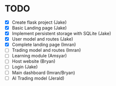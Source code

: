 # TODO

- [x] Create flask project (Jake)
- [x] Basic Landing page (Jake)
- [x] Implement persistent storage with SQLite (Jake)
- [x] User model and routes (Jake)
- [x] Complete landing page (Imran)
- [ ] Trading model and routes (Imran)
- [ ] Learning module (Amsyar)
- [ ] Host website (Bryan)
- [ ] Login (Jake)
- [ ] Main dashboard (Imran/Bryan)
- [ ] AI Trading model (Jerald)
